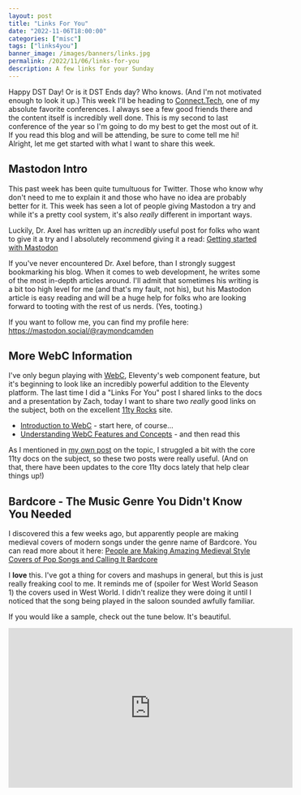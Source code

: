 ```yaml
---
layout: post
title: "Links For You"
date: "2022-11-06T18:00:00"
categories: ["misc"]
tags: ["links4you"]
banner_image: /images/banners/links.jpg
permalink: /2022/11/06/links-for-you
description: A few links for your Sunday
---
```


Happy DST Day! Or is it DST Ends day? Who knows. (And I'm not motivated enough to look it up.) This week I'll be heading to [Connect.Tech](https://2022.connect.tech/), one of my absolute favorite conferences. I always see a few good friends there and the content itself is incredibly well done. This is my second to last conference of the year so I'm going to do my best to get the most out of it. If you read this blog and will be attending, be sure to come tell me hi! Alright, let me get started with what I want to share this week.

## Mastodon Intro

This past week has been quite tumultuous for Twitter. Those who know why don't need to me to explain it and those who have no idea are probably better for it. This week has seen a lot of people giving Mastodon a try and while it's a pretty cool system, it's also *really* different in important ways.

Luckily, Dr. Axel has written up an *incredibly* useful post for folks who want to give it a try and I absolutely recommend giving it a read: [Getting started with Mastodon](https://2ality.com/2022/10/mastodon-getting-started.html)

If you've never encountered Dr. Axel before, than I strongly suggest bookmarking his blog. When it comes to web development, he writes some of the most in-depth articles around. I'll admit that sometimes his writing is a bit too high level for me (and that's my fault, not his), but his Mastodon article is easy reading and will be a huge help for folks who are looking forward to tooting with the rest of us nerds. (Yes, tooting.)

If you want to follow me, you can find my profile here: <https://mastodon.social/@raymondcamden>

## More WebC Information

I've only begun playing with [WebC](https://github.com/11ty/webc), Eleventy's web component feature, but it's beginning to look like an incredibly powerful addition to the Eleventy platform. The last time I did a "Links For You" post I shared links to the docs and a presentation by Zach, today I want to share two *really* good links on the subject, both on the excellent [11ty Rocks](https://11ty.rocks/) site. 

* [Introduction to WebC](https://11ty.rocks/posts/introduction-webc/) - start here, of course...
* [Understanding WebC Features and Concepts](https://11ty.rocks/posts/understanding-webc-features-and-concepts/) - and then read this

As I mentioned in [my own post](https://www.raymondcamden.com/2022/10/16/first-experience-building-with-eleventys-webc-plugin) on the topic, I struggled a bit with the core 11ty docs on the subject, so these two posts were really useful. (And on that, there have been updates to the core 11ty docs lately that help clear things up!)

## Bardcore - The Music Genre You Didn't Know You Needed

I discovered this a few weeks ago, but apparently people are making medieval covers of modern songs under the genre name of Bardcore. You can read more about it here: [People are Making Amazing Medieval Style Covers of Pop Songs and Calling It Bardcore](https://twistedsifter.com/2020/07/bardcore-medieval-style-cover-songs-hildegard-von-blingin/)

I **love** this. I've got a thing for covers and mashups in general, but this is just really freaking cool to me. It reminds me of (spoiler for West World Season 1) the covers used in West World. I didn't realize they were doing it until I noticed that the song being played in the saloon sounded awfully familiar. 

If you would like a sample, check out the tune below. It's beautiful.

<iframe width="560" height="315" src="https://www.youtube.com/embed/TeFiIjMIlRw" title="YouTube video player" frameborder="0" allow="accelerometer; autoplay; clipboard-write; encrypted-media; gyroscope; picture-in-picture" allowfullscreen style="margin:auto;display:block;margin-bottom:15px"></iframe>

